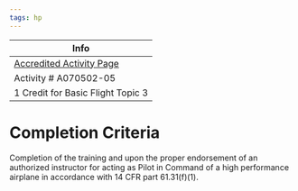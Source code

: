 ```yaml
---
tags: hp
---
```



| Info                                                                                                                           |
| ------------------------------------------------------------------------------------------------------------------------------ |
| [Accredited Activity Page](https://www.faasafety.gov/WINGS/pub/accreditedactivities/accreditedActivityViewer.aspx?aaid=%20283) |
| Activity # A070502-05                                                                                                          |
| 1 Credit for Basic Flight Topic 3                                                                                              |

# Completion Criteria
Completion of the training and upon the proper endorsement of an authorized instructor for acting as Pilot in Command of a high performance airplane in accordance with 14 CFR part 61.31(f)(1).